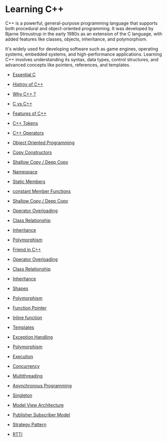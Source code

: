 # Learning C++
C++ is a powerful, general-purpose programming language that supports both procedural and object-oriented programming. It was developed by Bjarne Stroustrup in the early 1980s as an extension of the C language, with added features like classes, objects, inheritance, and polymorphism. 

It's widely used for developing software such as game engines, operating systems, embedded systems, and high-performance applications. Learning C++ involves understanding its syntax, data types, control structures, and advanced concepts like pointers, references, and templates.

- <a href="https://github.com/RaviTambade/TFLCPP/blob/main/Notes/C/cprogramming.md">Essential C</a>
- <a href="https://github.com/RaviTambade/tflcpp/tree/main/Notes/CPP/historycpp.md">Histroy of C++</a>
- <a href="https://github.com/RaviTambade/tflcpp/tree/main/Notes/CPP/whycpp.md">Why C++ ?</a>
- <a href="https://github.com/RaviTambade/tflcpp/tree/main/Notes/CPP/cvscpp.md">C vs C++</a>
- <a href="https://github.com/RaviTambade/tflcpp/tree/main/Notes/CPP/featuresofcpp.md">Features of C++</a>
- <a href="https://github.com/RaviTambade/tflcpp/tree/main/Notes/CPP/cpptokens.md">C++ Tokens</a>
- <a href="https://github.com/RaviTambade/tflcpp/tree/main/Notes/CPP/operators.md">C++ Operators</a>
- <a href="https://github.com/RaviTambade/tflcpp/tree/main/Notes/CPP/oops.md">Object Oriented Programming</a>

- <a href="https://github.com/RaviTambade/ycp/blob/main/Notes/CPP/copyconstructor.md">Copy Constructors</a>
- <a href="https://github.com/RaviTambade/ycp/blob/main/CPP/notes/CPP/shallowdeep.md">Shallow Copy / Deep Copy</a>
- <a href="https://github.com/RaviTambade/ycp/blob/main/notes/CPP/copyconstructor.md">Namespace</a>
- <a href="https://github.com/RaviTambade/tflcpp/tree/main/notes/CPP/staticmembers.md">Static Members</a>
- <a href="https://github.com/RaviTambade/tflcpp/tree/main/notes/CPP/constantfunction.md">constant Member Functions</a>
- <a href="https://github.com/RaviTambade/ycp/blob/main/notes/CPP/friendincpp.md">Shallow Copy / Deep Copy</a>
- <a href="https://github.com/RaviTambade/tflcpp/tree/main/notes/CPP/operatoroverloading.md">Operator Overloading</a>
- <a href="https://github.com/RaviTambade/tflcpp/tree/main/notes/CPP/hasaisa.md">Class Relationship</a>
- <a href="https://github.com/RaviTambade/tflcpp/tree/main/notes/CPP/inheritance.md">Inheritance</a>
- <a href="https://github.com/RaviTambade/tflcpp/tree/main/notes/CPP/polymorphism.md">Polymorphism</a>

- <a href="https://github.com/RaviTambade/tflcpp/tree/main/notes/CPP/friendincpp.md">Friend in C++</a>
- <a href="https://github.com/RaviTambade/tflcpp/tree/main/notes/CPP/operatoroverloading.md">Operator Overloading</a>
- <a href="https://github.com/RaviTambade/tflcpp/tree/main/notes/CPP/hasaisa.md">Class Relationship</a>
- <a href="https://github.com/RaviTambade/tflcpp/tree/main/notes/CPP/inheritance.md">Inheritance</a>
- <a href="https://github.com/RaviTambade/tflcpp/tree/main/notes/CPP/inheritance.md">Shapes</a>
- <a href="https://github.com/RaviTambade/tflcpp/tree/main/notes/CPP/polymorphism.md">Polymorphism</a>
- <a href="https://github.com/RaviTambade/tflcpp/tree/main/notes/CPP/operatoroverloading.md">Function Pointer</a>
- <a href="https://github.com/RaviTambade/tflcpp/tree/main/notes/CPP/inlinefunction.md">Inline function</a>
- <a href="https://github.com/RaviTambade/tflcpp/tree/main/notes/CPP/hasaisa.md">Templates</a>
- <a href="https://github.com/RaviTambade/tflcpp/tree/main/notes/CPP/inheritance.md">Exception Handling</a>
- <a href="https://github.com/RaviTambade/tflcpp/tree/main/notes/CPP/polymorphism.md">Polymorphism</a>

- <a href="https://github.com/RaviTambade/tflcpp/tree/main/notes/CPP/execution.md">Execution</a>
- <a href="https://github.com/RaviTambade/tflcpp/tree/main/notes/CPP/hasaisa.md">Concurrency</a>
- <a href="https://github.com/RaviTambade/tflcpp/tree/main/notes/CPP/multithreading.md">Multithreading</a>
- <a href="https://github.com/RaviTambade/tflcpp/tree/main/notes/CPP/asyncfuture.md">Asynchronous Programming</a>
- <a href="https://github.com/RaviTambade/tflcpp/tree/main/notes/CPP/singleton.md">Singleton</a>
- <a href="https://github.com/RaviTambade/tflcpp/tree/main/notes/CPP/modelviewarchitecture.md">Model View Architecture</a>
- <a href="https://github.com/RaviTambade/tflcpp/tree/main/notes/CPP/polymorphism.md">Publisher Subscriber Model</a>
- <a href="https://github.com/RaviTambade/tflcpp/tree/main/notes/CPP/polymorphism.md">Strategy Pattern</a>

- <a href="https://github.com/RaviTambade/tflcpp/tree/main/notes/CPP/polymorphism.md">RTTI</a>